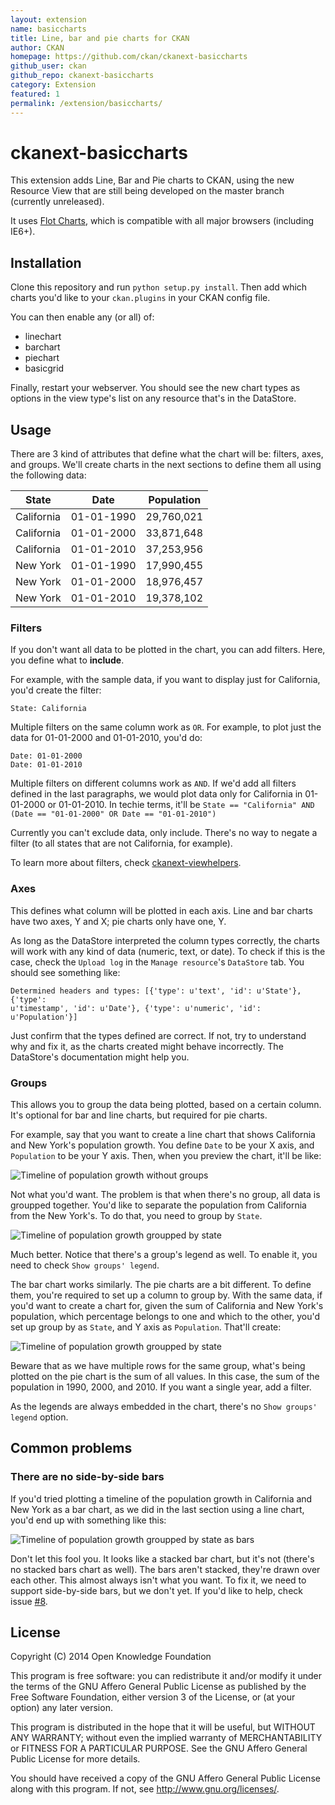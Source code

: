 ```yaml
---
layout: extension
name: basiccharts
title: Line, bar and pie charts for CKAN
author: CKAN
homepage: https://github.com/ckan/ckanext-basiccharts
github_user: ckan
github_repo: ckanext-basiccharts
category: Extension
featured: 1
permalink: /extension/basiccharts/
---
```



ckanext-basiccharts
===================

This extension adds Line, Bar and Pie charts to CKAN, using the new Resource
View that are still being developed on the master branch (currently
unreleased).

It uses [Flot Charts](http://www.flotcharts.org), which is compatible with all
major browsers (including IE6+).

Installation
------------

Clone this repository and run ```python setup.py install```. Then add which
charts you'd like to your ```ckan.plugins``` in your CKAN config file.

You can then enable any (or all) of:

* linechart
* barchart
* piechart
* basicgrid

Finally, restart your webserver. You should see the new chart types as options
in the view type's list on any resource that's in the DataStore.

Usage
-----

There are 3 kind of attributes that define what the chart will be: filters,
axes, and groups. We'll create charts in the next sections to define them all
using the following data:

| State      | Date       | Population   |
|------------|------------|--------------|
| California | 01-01-1990 | 29,760,021   |
| California | 01-01-2000 | 33,871,648   |
| California | 01-01-2010 | 37,253,956   |
| New York   | 01-01-1990 | 17,990,455   |
| New York   | 01-01-2000 | 18,976,457   |
| New York   | 01-01-2010 | 19,378,102   |

### Filters

If you don't want all data to be plotted in the chart, you can add filters.
Here, you define what to **include**.

For example, with the sample data, if you want to display just for California,
you'd create the filter:

```
State: California
```

Multiple filters on the same column work as ```OR```. For example, to plot just
the data for 01-01-2000 and 01-01-2010, you'd do:

```
Date: 01-01-2000
Date: 01-01-2010
```

Multiple filters on different columns work as ```AND```. If we'd add all
filters defined in the last paragraphs, we would plot data only for California
in 01-01-2000 or 01-01-2010. In techie terms, it'll be ```State == "California"
AND (Date == "01-01-2000" OR Date == "01-01-2010")```

Currently you can't exclude data, only include. There's no way to negate a
filter (to all states that are not California, for example).

To learn more about filters, check
[ckanext-viewhelpers](//github.com/ckan/ckanext-viewhelpers).

### Axes

This defines what column will be plotted in each axis. Line and bar charts have
two axes, Y and X; pie charts only have one, Y.

As long as the DataStore interpreted the column types correctly, the charts
will work with any kind of data (numeric, text, or date). To check if this is
the case, check the ```Upload log``` in the ```Manage resource```'s
```DataStore``` tab. You should see something like:

```
Determined headers and types: [{'type': u'text', 'id': u'State'}, {'type':
u'timestamp', 'id': u'Date'}, {'type': u'numeric', 'id': u'Population'}]
```

Just confirm that the types defined are correct. If not, try to understand why
and fix it, as the charts created might behave incorrectly. The DataStore's
documentation might help you.

### Groups

This allows you to group the data being plotted, based on a certain column.
It's optional for bar and line charts, but required for pie charts.

For example, say that you want to create a line chart that shows California and
New York's population growth. You define ```Date``` to be your X axis, and
```Population``` to be your Y axis. Then, when you preview the chart, it'll be
like:

![Timeline of population growth without groups](doc/img/linechart-date-population-no-groups.png)

Not what you'd want. The problem is that when there's no group, all data is
groupped together. You'd like to separate the population from California from
the New York's. To do that, you need to group by ```State```.

![Timeline of population growth groupped by state](doc/img/linechart-date-population-with-groups.png)

Much better. Notice that there's a group's legend as well. To enable it, you
need to check ```Show groups' legend```.

The bar chart works similarly. The pie charts are a bit different. To define
them, you're required to set up a column to group by. With the same data, if
you'd want to create a chart for, given the sum of California and New York's
population, which percentage belongs to one and which to the other, you'd set
up group by as ```State```, and Y axis as ```Population```. That'll create:

![Timeline of population growth groupped by state](doc/img/piechart-population-by-state.png)

Beware that as we have multiple rows for the same group, what's being plotted
on the pie chart is the sum of all values. In this case, the sum of the
population in 1990, 2000, and 2010. If you want a single year, add a filter.

As the legends are always embedded in the chart, there's no ```Show groups'
legend``` option.

Common problems
---------------

### There are no side-by-side bars

If you'd tried plotting a timeline of the population growth in California and
New York as a bar chart, as we did in the last section using a line chart,
you'd end up with something like this:

![Timeline of population growth groupped by state as bars](doc/img/barchart-date-population-with-groups-problem.png)

Don't let this fool you. It looks like a stacked bar chart, but it's not
(there's no stacked bars chart as well). The bars aren't stacked, they're
drawn over each other. This almost always isn't what you want. To fix it, we
need to support side-by-side bars, but we don't yet. If you'd like to help,
check issue [#8](https://github.com/ckan/ckanext-basiccharts/issues/8).

License
-------

Copyright (C) 2014 Open Knowledge Foundation

This program is free software: you can redistribute it and/or modify
it under the terms of the GNU Affero General Public License as published
by the Free Software Foundation, either version 3 of the License, or
(at your option) any later version.

This program is distributed in the hope that it will be useful,
but WITHOUT ANY WARRANTY; without even the implied warranty of
MERCHANTABILITY or FITNESS FOR A PARTICULAR PURPOSE.  See the
GNU Affero General Public License for more details.

You should have received a copy of the GNU Affero General Public License
along with this program.  If not, see <http://www.gnu.org/licenses/>.

